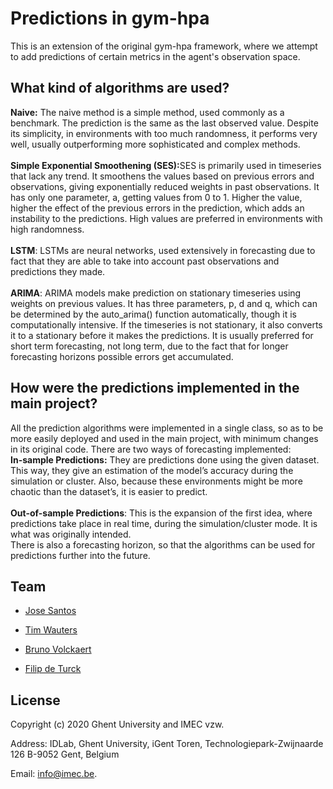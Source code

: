 # Predictions in gym-hpa

This is an extension of the original gym-hpa framework, where we attempt to add predictions of certain metrics in the agent's observation space.  


## What kind of algorithms are used?

<b>Naive:</b> The naive method is a simple method, used commonly as a benchmark. The prediction is the same as the last observed value. Despite its simplicity, in environments with too much randomness, it performs very well, usually outperforming more sophisticated and complex methods.
<br><br><b>Simple Exponential Smoothening (SES):</b>SES is primarily used in timeseries that lack any trend. It smoothens the values based on previous errors and observations, giving exponentially reduced weights in past observations.
It has only one parameter, a, getting values from 0 to 1. Higher the value, higher the effect of the previous errors in the prediction, which adds an instability to the predictions. High values are preferred in environments with high randomness.
<br><br><b>LSTM</b>: LSTMs are neural networks, used extensively in forecasting due to fact that they are able to take into account past observations and predictions they made. 
<br><br><b>ARIMA</b>: ARIMA models make prediction on stationary timeseries using weights on previous values. 
It has three parameters, p, d and q, which can be determined by the auto_arima() function automatically, though it is computationally intensive. If the timeseries is not stationary, it also converts it to a stationary before it makes the predictions. It is usually preferred for short term forecasting, not long term, due to the fact that for longer forecasting horizons possible errors get accumulated.

## How were the predictions implemented in the main project?
All the prediction algorithms were implemented in a single class, so as to be more easily deployed and used in the main project, with minimum changes in its original code. There are two ways of forecasting implemented:
<br><b>In-sample Predictions:</b> They are predictions done using the given dataset. This way, they give an estimation of the model’s accuracy during the simulation or cluster. Also, because these environments might be more chaotic than the dataset’s, it is easier to predict.
<br><br><b>Out-of-sample Predictions</b>: This is the expansion of the first idea, where predictions take place in real time, during the simulation/cluster mode. It is what was originally intended. 
<br>There is also a forecasting horizon, so that the algorithms can be used for predictions further into the future.
## Team

* [Jose Santos](https://scholar.google.com/citations?hl=en&user=57EIYWcAAAAJ)

* [Tim Wauters](https://scholar.google.com/citations?hl=en&user=Kvxp9iYAAAAJ)

* [Bruno Volckaert](https://scholar.google.com/citations?hl=en&user=NIILGOMAAAAJ)

* [Filip de Turck](https://scholar.google.com/citations?hl=en&user=-HXXnmEAAAAJ)

## License

Copyright (c) 2020 Ghent University and IMEC vzw.

Address: IDLab, Ghent University, iGent Toren, Technologiepark-Zwijnaarde 126 B-9052 Gent, Belgium 

Email: info@imec.be.


